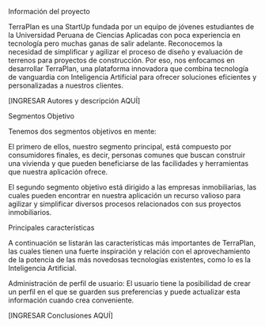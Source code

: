 Información del proyecto

TerraPlan es una StartUp fundada por un equipo de jóvenes estudiantes de la Universidad Peruana de Ciencias Aplicadas con poca 
experiencia en tecnología pero muchas ganas de salir adelante. Reconocemos la necesidad de simplificar y agilizar el proceso de 
diseño y evaluación de terrenos para proyectos de construcción. Por eso, nos enfocamos en desarrollar TerraPlan, una plataforma 
innovadora que combina tecnología de vanguardia con Inteligencia Artificial para ofrecer soluciones eficientes y personalizadas 
a nuestros clientes.

[INGRESAR Autores y descripción AQUÍ]

Segmentos Objetivo

Tenemos dos segmentos objetivos en mente:

El primero de ellos, nuestro segmento principal, está compuesto por consumidores finales, es decir, personas comunes que buscan 
construir una vivienda y que pueden beneficiarse de las facilidades y herramientas que nuestra aplicación ofrece.

El segundo segmento objetivo está dirigido a las empresas inmobiliarias, las cuales pueden encontrar en nuestra aplicación un 
recurso valioso para agilizar y simplificar diversos procesos relacionados con sus proyectos inmobiliarios.

Principales características

A continuación se listarán las características más importantes de TerraPlan, las cuales tienen una fuerte 
inspiración y relación con el aprovechamiento de la potencia de las más novedosas tecnologías existentes, 
como lo es la Inteligencia Artificial.

Administración de perfil de usuario: El usuario tiene la posibilidad de crear un perfil en el que se 
guarden sus preferencias y puede actualizar esta información cuando crea conveniente.

[INGRESAR Conclusiones AQUÍ]
